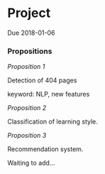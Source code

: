 # Project

Due 2018-01-06  

### Propositions

*Proposition 1*

Detection of 404 pages

keyword: NLP, new features

*Proposition 2*

Classification of learning style.

*Proposition 3*

Recommendation system.

Waiting to add...
